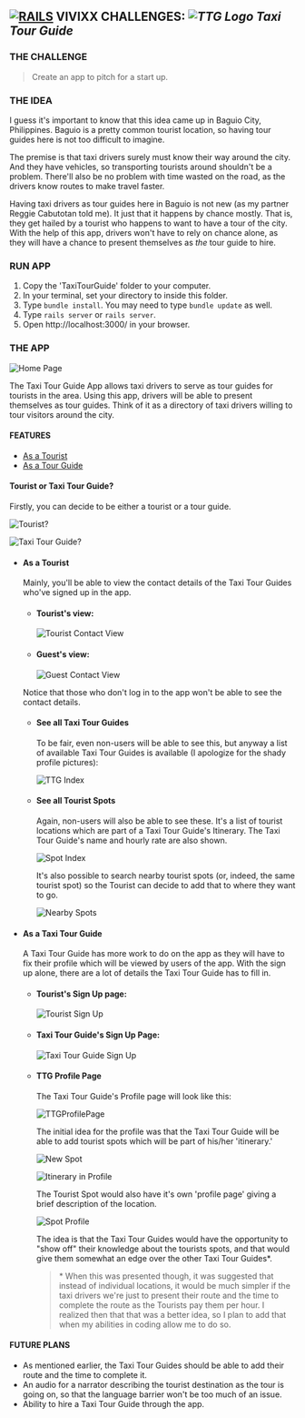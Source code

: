 ## **[![RAILS](https://user-images.githubusercontent.com/29721601/30682137-e2e0413e-9eda-11e7-9df1-6a21225f2c10.png "Rails")](http://rubyonrails.org/) VIVIXX CHALLENGES: _![TTG Logo](https://user-images.githubusercontent.com/29721601/30682653-f9ca1c88-9edc-11e7-937f-b755d8397f05.png "Taxi Tour Guide") Taxi Tour Guide_**

### THE CHALLENGE

> Create an app to pitch for a start up.

### THE IDEA

I guess it's important to know that this idea came up in Baguio City, Philippines. Baguio is a pretty common tourist location, so having tour guides here is not too difficult to imagine.

The premise is that taxi drivers surely must know their way around the city. And they have vehicles, so transporting tourists around shouldn't be a problem. There'll also be no problem with time wasted on the road, as the drivers know routes to make travel faster.

Having taxi drivers as tour guides here in Baguio is not new (as my partner Reggie Cabutotan told me). It just that it happens by chance mostly. That is, they get hailed by a tourist who happens to want to have a tour of the city. With the help of this app, drivers won't have to rely on chance alone, as they will have a chance to present themselves as _the_ tour guide to hire.

### RUN APP
1. Copy the 'TaxiTourGuide' folder to your computer.
2. In your terminal, set your directory to inside this folder.
3. Type `bundle install`. You may need to type `bundle update` as well.
4. Type `rails server` or `rails server`.
5. Open http://localhost:3000/ in your browser.


### THE APP

![Home Page](https://user-images.githubusercontent.com/29721601/30682639-f8d8b99c-9edc-11e7-8719-6ccb5c775eeb.png)

The Taxi Tour Guide App allows taxi drivers to serve as tour guides for tourists in the area. Using this app, drivers will be able to present themselves as tour guides. Think of it as a directory of taxi drivers willing to tour visitors around the city.

#### FEATURES
- [As a Tourist](#as-a-tourist)
- [As a Tour Guide](#as-a-taxi-tour-guide)
#### Tourist or Taxi Tour Guide?
Firstly, you can decide to be either a tourist or a tour guide.

![Tourist?](https://user-images.githubusercontent.com/29721601/30682641-f8ddb762-9edc-11e7-9d31-24b7374d073e.png)

![Taxi Tour Guide?](https://user-images.githubusercontent.com/29721601/30682640-f8d95c3a-9edc-11e7-8f33-282fcfca3c5c.png)

- #### As a Tourist
    Mainly, you'll be able to view the contact details of the Taxi Tour Guides who've signed up in the app.

    - #### Tourist's view:

        ![Tourist Contact View](https://user-images.githubusercontent.com/29721601/30682642-f8e90a5e-9edc-11e7-9be1-286df0fc6961.png)

    - #### Guest's view:

        ![Guest Contact View](https://user-images.githubusercontent.com/29721601/30682643-f8ebb808-9edc-11e7-976c-70fec2d6461e.png)

    Notice that those who don't log in to the app won't be able to see the contact details.

    - #### See all Taxi Tour Guides
        To be fair, even non-users will be able to see this, but anyway a list of available Taxi Tour Guides is available (I apologize for the shady profile pictures):

        ![TTG Index](https://user-images.githubusercontent.com/29721601/30682644-f90cbbd4-9edc-11e7-8c96-2d5ee17451a1.png)

    - #### See all Tourist Spots
        Again, non-users will also be able to see these. It's a list of tourist locations which are part of a Taxi Tour Guide's Itinerary. The Taxi Tour Guide's name and hourly rate are also shown.

        ![Spot Index](https://user-images.githubusercontent.com/29721601/30682645-f91f4074-9edc-11e7-8971-cd1d4a4c2c5d.png)

        It's also possible to search nearby tourist spots (or, indeed, the same tourist spot) so the Tourist can decide to add that to where they want to go.

        ![Nearby Spots](https://user-images.githubusercontent.com/29721601/30682646-f91fe042-9edc-11e7-8282-a65e3beea3bb.png)


- #### As a Taxi Tour Guide
    A Taxi Tour Guide has more work to do on the app as they will have to fix their profile which will be viewed by users of the app. With the sign up alone, there are a lot of details the Taxi Tour Guide has to fill in.

    - #### Tourist's Sign Up page:

        ![Tourist Sign Up](https://user-images.githubusercontent.com/29721601/30682647-f936da54-9edc-11e7-8107-8b11e2ab9afb.png)

    - #### Taxi Tour Guide's Sign Up Page:

        ![Taxi Tour Guide Sign Up](https://user-images.githubusercontent.com/29721601/30682648-f937293c-9edc-11e7-9196-6cd8c4ac136e.png)

    - #### TTG Profile Page

        The Taxi Tour Guide's Profile page will look like this:

        ![TTGProfilePage](https://user-images.githubusercontent.com/29721601/30682649-f952967c-9edc-11e7-9a7e-4c05e5f3211f.png)

        The initial idea for the profile was that the Taxi Tour Guide will be able to add tourist spots which will be part of his/her 'itinerary.'

        ![New Spot](https://user-images.githubusercontent.com/29721601/30682650-f9540200-9edc-11e7-959c-22dace2518c8.png)

        ![Itinerary in Profile](https://user-images.githubusercontent.com/29721601/30682651-f964b3a2-9edc-11e7-944d-c531371dec95.png)

        The Tourist Spot would also have it's own 'profile page' giving a brief description of the location.

        ![Spot Profile](https://user-images.githubusercontent.com/29721601/30682652-f98a6e44-9edc-11e7-9b40-6ead006f59cf.png)

        The idea is that the Taxi Tour Guides would have the opportunity to "show off" their knowledge about the tourists spots, and that would give them somewhat an edge over the other Taxi Tour Guides*.

        > \* When this was presented though, it was suggested that instead of individual locations, it would be much simpler if the taxi drivers we're just to present their route and the time to complete the route as the Tourists pay them per hour. I realized then that that was a better idea, so I plan to add that when my abilities in coding allow me to do so.

#### FUTURE PLANS
- As mentioned earlier, the Taxi Tour Guides should be able to add their route and the time to complete it.
- An audio for a narrator describing the tourist destination as the tour is going on, so that the language barrier won't be too much of an issue.
- Ability to hire a Taxi Tour Guide through the app.
